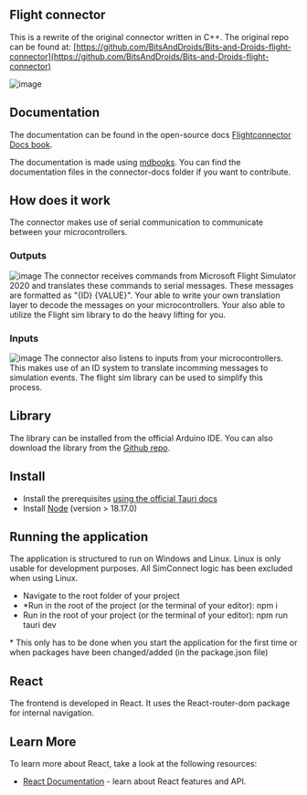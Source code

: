 ## Flight connector

This is a rewrite of the original connector written in C++.
The original repo can be found at:
[https://github.com/BitsAndDroids/Bits-and-Droids-flight-connector](https://github.com/BitsAndDroids/Bits-and-Droids-flight-connector)

![image](https://github.com/BitsAndDroids/FlightConnector-Rust/assets/77780263/f932f6ed-90a4-4802-972f-a3f82b851962)

## Documentation

The documentation can be found in the open-source docs [Flightconnector Docs book](https://bitsanddroids.github.io/FlightConnector-Rust/).

The documentation is made using [mdbooks](https://rust-lang.github.io/mdBook/). You can find the documentation files in the connector-docs folder if you want to contribute.

## How does it work
The connector makes use of serial communication to communicate between your microcontrollers. 
### Outputs
![image](https://github.com/BitsAndDroids/FlightConnector-Rust/assets/77780263/515a7e2f-1f8c-4775-bc03-2059d094dafb)
The connector receives commands from Microsoft Flight Simulator 2020 and translates these commands to serial messages. These messages are formatted as "{ID} {VALUE}". Your able to write your own translation layer to decode the messages on your microcontrollers. Your also able to utilize the Flight sim library to do the heavy lifting for you. 
### Inputs
![image](https://github.com/BitsAndDroids/FlightConnector-Rust/assets/77780263/c61f46c2-cb8b-461d-8fed-7b629e33c7ec)
The connector also listens to inputs from your microcontrollers. This makes use of an ID system to translate incomming messages to simulation events. The flight sim library can be used to simplify this process.  
## Library 
The library can be installed from the official Arduino IDE. You can also download the library from the [Github repo](https://github.com/BitsAndDroids/BitsAndDroidsFlightSimLibrary).

## Install

- Install the prerequisites [using the official Tauri docs](https://tauri.app/v1/guides/getting-started/prerequisites)
- Install [Node](https://nodejs.org/en) (version > 18.17.0)

## Running the application

The application is structured to run on Windows and Linux. Linux is only usable for development purposes. All SimConnect logic has been excluded when using Linux.

- Navigate to the root folder of your project
- \*Run in the root of the project (or the terminal of your editor): npm i
- Run in the root of your project (or the terminal of your editor): npm run tauri dev

\* This only has to be done when you start the application for the first time or when packages have been changed/added (in the package.json file)

## React

The frontend is developed in React. It uses the React-router-dom package for internal navigation.

## Learn More

To learn more about React, take a look at the following resources:

- [React Documentation](https://react.dev/) - learn about React features and API.
